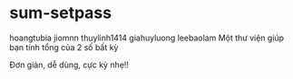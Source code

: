 # sum-setpass
hoangtubia
jiomnn
thuylinh1414
giahuyluong
leebaolam
Một thư viện giúp bạn tính tổng của 2 số bất kỳ

Đơn giản, dễ dùng, cực kỳ nhẹ!!
